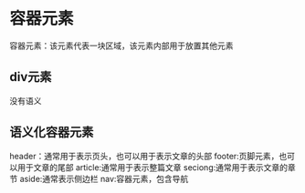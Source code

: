 # 容器元素

容器元素：该元素代表一块区域，该元素内部用于放置其他元素
## div元素
没有语义

## 语义化容器元素
header：通常用于表示页头，也可以用于表示文章的头部
footer:页脚元素，也可以用于文章的尾部
article:通常用于表示整篇文章
seciong:通常用于表示文章的章节
aside:通常表示侧边栏
nav:容器元素，包含导航

